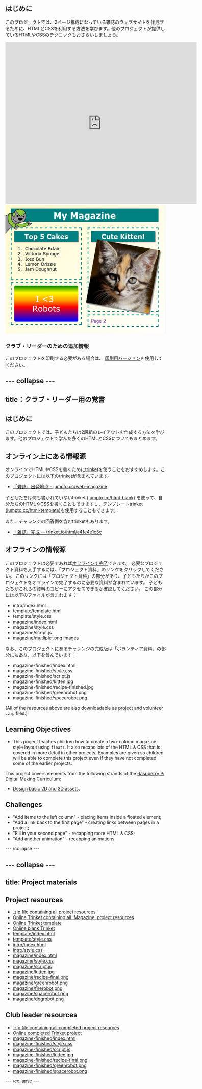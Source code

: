 ## はじめに

このプロジェクトでは、2ページ構成になっている雑誌のウェブサイトを作成するために、HTMLとCSSを利用する方法を学びます。他のプロジェクトが提供しているHTMLやCSSのテクニックもおさらいしましょう。

<div class="trinket">
  <iframe src="https://trinket.io/embed/html/a41e4e1c5c?outputOnly=true&start=result" width="600" height="505" frameborder="0" marginwidth="0" marginheight="0" allowfullscreen>
  </iframe>
  <img src="images/magazine-final.png">
</div>

### クラブ・リーダーのための追加情報

このプロジェクトを印刷する必要がある場合は、 [印刷用バージョン](https://projects.raspberrypi.org/en/projects/magazine/print)を使用してください。

## \--- collapse \---

## title：クラブ・リーダー用の覚書

## はじめに

このプロジェクトでは、子どもたちは2段組のレイアウトを作成する方法を学びます。他のプロジェクトで学んだ多くのHTMLとCSSについてもまとめます。

## オンライン上にある情報源

オンラインでHTMLやCSSを書くために[trinket](https://trinket.io/)を使うことをおすすめします。このプロジェクトには以下のtrinketが含まれています。

* [「雑誌」出発地点 - jumpto.cc/web-magazine](http://jumpto.cc/web-magazine)

子どもたちは何も書かれていないtrinket [(jumpto.cc/html-blank)](http://jumpto.cc/html-blank) を使って、自分たちのHTMLやCSSを書くこともできますし、テンプレートtrinket [(jumpto.cc/html-template)](http://jumpto.cc/html-template)を使用することもできます。

また、チャレンジの回答例を含むtrinketもあります。

* [「雑誌」完成 -- trinket.io/html/a41e4e1c5c](https://trinket.io/html/a41e4e1c5c)

## オフラインの情報源

このプロジェクトは必要であれば[オフラインで完了](https://www.codeclubprojects.org/en-GB/resources/webdev-working-offline/)できます。 必要なプロジェクト資料を入手するには、「プロジェクト資料」のリンクをクリックしてください。 このリンクには「プロジェクト資料」の部分があり、子どもたちがこのプロジェクトをオフラインで完了するのに必要な資料が含まれています。 子どもたちがこれらの資料のコピーにアクセスできるか確認してください。 この部分には以下のファイルが含まれます：

* intro/index.html
* template/template.html
* template/style.css
* magazine/index.html
* magazine/style.css
* magazine/script.js
* magazine/mutliple .png images

なお、このプロジェクトにあるチャレンジの完成版は「ボランティア資料」の部分にもあり、以下を含んでいます：

* magazine-finished/index.html
* magazine-finished/style.css
* magazine-finished/script.js
* magazine-finished/kitten.jpg
* magazine-finished/recipe-finished.jpg
* magazine-finished/greenrobot.png
* magazine-finished/spacerobot.png

(All of the resources above are also downloadable as project and volunteer `.zip` files.)

## Learning Objectives

* This project teaches children how to create a two-column magazine style layout using `float:`. It also recaps lots of the HTML & CSS that is covered in more detail in other projects. Examples are given so children will be able to complete this project even if they have not completed some of the earlier projects. 

This project covers elements from the following strands of the [Raspberry Pi Digital Making Curriculum](http://rpf.io/curriculum):

* [Design basic 2D and 3D assets](https://www.raspberrypi.org/curriculum/design/creator).

## Challenges

* "Add items to the left column" - placing items inside a floated element;
* "Add a link back to the first page" - creating links between pages in a project;
* "Fill in your second page" - recapping more HTML & CSS;
* "Add another animation" - recapping animations.

\--- /collapse \---

## \--- collapse \---

## title: Project materials

## Project resources

* [.zip file containing all project resources](https://rpf.io/p/en/magazine-go)
* [Online Trinket containing all 'Magazine' project resources](http://jumpto.cc/web-magazine)
* [Online Trinket template](http://jumpto.cc/trinket-template)
* [Online blank Trinket](http://jumpto.cc/trinket-blank)
* [template/index.html](resources/template-index.html)
* [template/style.css](resources/template-style.css)
* [intro/index.html](resources/intro-index.html)
* [intro/style.css](resources/intro-style.css)
* [magazine/index.html](resources/magazine-index.html)
* [magazine/style.css](resources/magazine-style.css)
* [magazine/script.js](resources/magazine-script.js)
* [magazine/kitten.jpg](resources/magazine-kitten.jpg)
* [magazine/recipe-final.png](resources/magazine-recipe-final.png)
* [magazine/greenrobot.png](resources/magazine-greenrobot.png)
* [magazine/firerobot.png](resources/magazine-firerobot.png)
* [magazine/spacerobot.png](resources/magazine-spacerobot.png)
* [magazine/dogrobot.png](resources/magazine-dogrobot.png)

## Club leader resources

* [.zip file containing all completed project resources](https://rpf.io/p/en/magazine-go)
* [Online completed Trinket project](https://trinket.io/html/a41e4e1c5c)
* [magazine-finished/index.html](resources/magazine-finished-index.html)
* [magazine-finished/style.css](resources/magazine-finished-style.css)
* [magazine-finished/script.js](resources/magazine-finished-script.js)
* [magazine-finished/kitten.jpg](resources/magazine-finished-kitten.jpg)
* [magazine-finished/recipe-final.png](resources/magazine-finished-recipe-final.png)
* [magazine-finished/greenrobot.png](resources/magazine-finished-greenrobot.png)
* [magazine-finished/spacerobot.png](resources/magazine-finished-spacerobot.png)

\--- /collapse \---